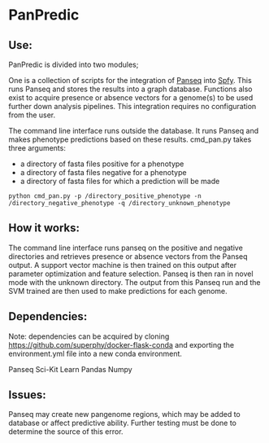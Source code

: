 # PanPredic

## Use:

   PanPredic is divided into two modules;

   One is a collection of scripts for the integration of [Panseq](https://github.com/chadlaing/Panseq) into [Spfy](https://github.com/superphy). This runs Panseq and stores the results into a graph database. Functions also exist to acquire presence or absence vectors for a genome(s) to be used further down analysis pipelines. This integration requires no configuration from the user.

   The command line interface runs outside the database. It runs Panseq and makes phenotype predictions based on these results.
   cmd_pan.py takes three arguments:

   - a directory of fasta files positive for a phenotype
   - a directory of fasta files negative for a phenotype
   - a directory of fasta files for which a prediction will be made

   ```
   python cmd_pan.py -p /directory_positive_phenotype -n /directory_negative_phenotype -q /directory_unknown_phenotype
   
   ```

## How it works:

   The command line interface runs panseq on the positive and negative directories and retrieves presence or absence vectors from the Panseq output. A support vector machine is then trained on this output after parameter optimization and feature selection. Panseq is then ran in novel mode with the unknown directory. The output from this Panseq run and the SVM trained are then used to make predictions for each genome.


## Dependencies:
   
   Note: dependencies can be acquired by cloning https://github.com/superphy/docker-flask-conda and exporting the environment.yml file into a new conda environment. 

   Panseq
   Sci-Kit Learn
   Pandas
   Numpy
   
## Issues:

   Panseq may create new pangenome regions, which may be added to database or affect predictive ability. Further testing must be done to determine the source of this error.   